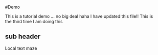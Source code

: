 #Demo 

This is a tutorial demo ... no big deal haha
I have updated this file!!
This is the third time I am doing this

## sub header 
Local text maze